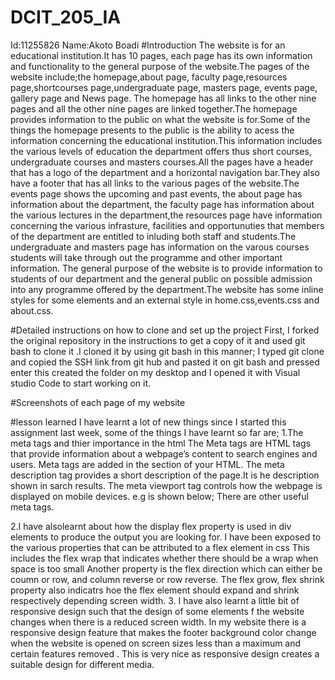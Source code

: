 # DCIT_205_IA
Id:11255826   Name:Akoto Boadi
#Introduction 
The website is for  an educational institution.It has 10 pages, each page has its own information and functionality to the general purpose of the website.The pages of the website include;the homepage,about page, faculty page,resources page,shortcourses page,undergraduate page, masters page, events page, gallery page and News page.
The homepage has all links to the other nine pages and all the other nine pages are linked together.The homepage provides information to the public on what the website is for.Some of the things the homepage presents to the public is the ability to acess the information concerning the educational institution.This information includes the various levels of education the department offers thus short courses, undergraduate courses and masters courses.All the pages have a header that has a logo of the department and a horizontal navigation bar.They also have  a footer that has all links to the various pages of the website.The events page shows the upcoming and past events, the about page has information about the department, the faculty page has information about the various lectures in the department,the resources page have information concerning the various infrasture, facilities and opportunuties that members of the department are entitled to inluding both staff and students.The undergraduate and masters page has information on the varous courses students will take through out the programme and other important information.
The general purpose of the website is to provide information to students of our department and the general public on possible admission into any programme offered by the department.The website has some inline styles for some elements and an external style in home.css,events.css and about.css.

#Detailed instructions on how to clone and set up the project
First, I forked the original repository in the instructions  to get a copy of it and used git bash to clone it .I cloned it by using git bash in this manner; I typed git clone and copied the SSH link from git hub  and pasted it on git bash and pressed enter this created  the  folder on my desktop and I opened it with Visual studio Code to start working on it.

#Screenshots of each page of my website



#lesson learned
I have learnt a lot of new things since I started this assignment last week, some of the things I have learnt so far are;
1.The meta tags and thier importance in the html 
The Meta tags are HTML tags that provide information about a webpage’s content to search engines and users.
Meta tags are  added in the <head> section of your HTML. 
The meta description tag provides a short description of the page.It is he description shown in sarch results.
The meta viewport tag controls how the webpage is displayed on mobile devices.
e.g is shown below;
<meta name="viewport" content="width=device-width, initial-scale=1.0">
There are other useful meta tags.

2.I have alsolearnt about how the display flex property is used in div elements to produce the output you are looking for.
I have been exposed to the various properties that can be attributed to a flex element in css
This includes the flex wrap that indicates whether there should be a wrap when space is too small
Another property is the flex direction  which can either be coumn or row, and column reverse or row reverse.
The flex grow, flex shrink property also  indicatrs hoe the flex element should expand and shrink respectively depending
screen width.
3. I have also learnt a little bit of responsive design such that the design of some elements f the website changes when there is a reduced screen width.
In my website there is a responsive design feature that makes the footer background color change when the website is opened on screen sizes
less than a maximum and certain features removed . This is very nice as responsive design creates a suitable design for different media.




